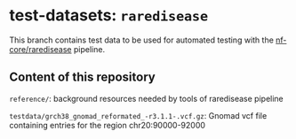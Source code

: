 # test-datasets: `raredisease`

This branch contains test data to be used for automated testing with the [nf-core/raredisease](https://github.com/nf-core/raredisease) pipeline.

## Content of this repository

`reference/`: background resources needed by tools of raredisease pipeline

`testdata/grch38_gnomad_reformated_-r3.1.1-.vcf.gz`: Gnomad vcf file containing entries for the region chr20:90000-92000

